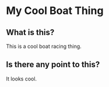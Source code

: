 # My Cool Boat Thing
## What is this?
This is a cool boat racing thing.

## Is there any point to this?
It looks cool.